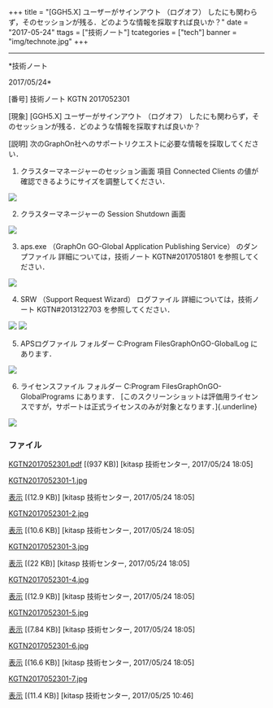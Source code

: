 ﻿+++
title = "[GGH5.X] ユーザーがサインアウト （ログオフ） したにも関わらず，そのセッションが残る．どのような情報を採取すれば良いか？"
date = "2017-05-24"
ttags = ["技術ノート"]
tcategories = ["tech"]
banner = "img/technote.jpg"
+++

-----------------------------------------------------------------------------------------------------------------------------

*技術ノート

2017/05/24*


[番号]
技術ノート KGTN 2017052301

[現象]
[GGH5.X] ユーザーがサインアウト （ログオフ）
したにも関わらず，そのセッションが残る．どのような情報を採取すれば良いか？

[説明]
次のGraphOn社へのサポートリクエストに必要な情報を採取してください．

1. クラスターマネージャーのセッション画面
項目 Connected Clients の値が確認できるようにサイズを調整してください．

![](http://techreport.kitasp.net/attachments/download/3682/KGTN2017052301-1.jpg)

2. クラスターマネージャーの Session Shutdown 画面

![](http://techreport.kitasp.net/attachments/download/3683/KGTN2017052301-2.jpg)

3. aps.exe （GraphOn GO-Global Application Publishing Service）
のダンプファイル
詳細については，技術ノート KGTN#2017051801 を参照してください．

![](http://techreport.kitasp.net/attachments/download/3684/KGTN2017052301-3.jpg)

4. SRW （Support Request Wizard） ログファイル
詳細については，技術ノート KGTN#2013122703 を参照してください．

![](http://techreport.kitasp.net/attachments/download/3685/KGTN2017052301-4.jpg)
![](http://techreport.kitasp.net/attachments/download/3686/KGTN2017052301-5.jpg)

5. APSログファイル
フォルダー C:Program FilesGraphOnGO-GlobalLog にあります．

![](http://techreport.kitasp.net/attachments/download/3687/KGTN2017052301-6.jpg)

6. ライセンスファイル
フォルダー C:Program FilesGraphOnGO-GlobalPrograms にあります．
[このスクリーンショットは評価用ライセンスですが，サポートは正式ライセンスのみが対象となります．]{.underline}

![](http://techreport.kitasp.net/attachments/download/3695/KGTN2017052301-7.jpg)


### ファイル

 
 


[KGTN2017052301.pdf](http://techreport.kitasp.net/attachments/download/3681/KGTN2017052301.pdf)
 [(937 KB)] [kitasp 技術センター, 2017/05/24
18:05]

[KGTN2017052301-1.jpg](http://techreport.kitasp.net/attachments/download/3682/KGTN2017052301-1.jpg)

[表示](http://techreport.kitasp.net/attachments/3682/KGTN2017052301-1.jpg "表示")
 [(12.9 KB)] [kitasp 技術センター, 2017/05/24
18:05]

[KGTN2017052301-2.jpg](http://techreport.kitasp.net/attachments/download/3683/KGTN2017052301-2.jpg)

[表示](http://techreport.kitasp.net/attachments/3683/KGTN2017052301-2.jpg "表示")
 [(10.6 KB)] [kitasp 技術センター, 2017/05/24
18:05]

[KGTN2017052301-3.jpg](http://techreport.kitasp.net/attachments/download/3684/KGTN2017052301-3.jpg)

[表示](http://techreport.kitasp.net/attachments/3684/KGTN2017052301-3.jpg "表示")
 [(22 KB)] [kitasp 技術センター, 2017/05/24
18:05]

[KGTN2017052301-4.jpg](http://techreport.kitasp.net/attachments/download/3685/KGTN2017052301-4.jpg)

[表示](http://techreport.kitasp.net/attachments/3685/KGTN2017052301-4.jpg "表示")
 [(12.9 KB)] [kitasp 技術センター, 2017/05/24
18:05]

[KGTN2017052301-5.jpg](http://techreport.kitasp.net/attachments/download/3686/KGTN2017052301-5.jpg)

[表示](http://techreport.kitasp.net/attachments/3686/KGTN2017052301-5.jpg "表示")
 [(7.84 KB)] [kitasp 技術センター, 2017/05/24
18:05]

[KGTN2017052301-6.jpg](http://techreport.kitasp.net/attachments/download/3687/KGTN2017052301-6.jpg)

[表示](http://techreport.kitasp.net/attachments/3687/KGTN2017052301-6.jpg "表示")
 [(16.6 KB)] [kitasp 技術センター, 2017/05/24
18:05]

[KGTN2017052301-7.jpg](http://techreport.kitasp.net/attachments/download/3695/KGTN2017052301-7.jpg)

[表示](http://techreport.kitasp.net/attachments/3695/KGTN2017052301-7.jpg "表示")
 [(11.4 KB)] [kitasp 技術センター, 2017/05/25
10:46]


 


 

